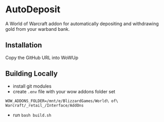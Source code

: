# AutoDeposit
A World of Warcraft addon for automatically depositing and withdrawing gold from your warband bank.

## Installation
Copy the GitHub URL into WoWUp

## Building Locally
- install git modules
- create `.env` file with your wow addons folder set
```
WOW_ADDONS_FOLDER=/mnt/e/BlizzardGames/World\ of\ Warcraft/_retail_/Interface/AddOns
```
- run `bash build.sh`
